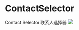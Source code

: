 # ContactSelector
Contact Selector 联系人选择器
![](https://github.com/awenzeng/ContactSelector/blob/master/resource/contact_selector.gif)
